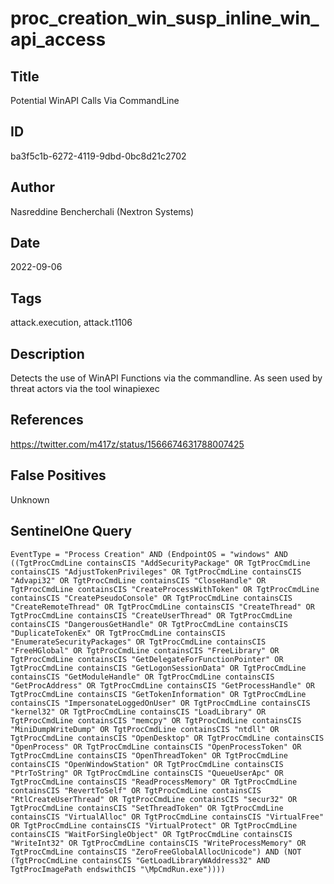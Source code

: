 # proc_creation_win_susp_inline_win_api_access

## Title
Potential WinAPI Calls Via CommandLine

## ID
ba3f5c1b-6272-4119-9dbd-0bc8d21c2702

## Author
Nasreddine Bencherchali (Nextron Systems)

## Date
2022-09-06

## Tags
attack.execution, attack.t1106

## Description
Detects the use of WinAPI Functions via the commandline. As seen used by threat actors via the tool winapiexec

## References
https://twitter.com/m417z/status/1566674631788007425

## False Positives
Unknown

## SentinelOne Query
```
EventType = "Process Creation" AND (EndpointOS = "windows" AND ((TgtProcCmdLine containsCIS "AddSecurityPackage" OR TgtProcCmdLine containsCIS "AdjustTokenPrivileges" OR TgtProcCmdLine containsCIS "Advapi32" OR TgtProcCmdLine containsCIS "CloseHandle" OR TgtProcCmdLine containsCIS "CreateProcessWithToken" OR TgtProcCmdLine containsCIS "CreatePseudoConsole" OR TgtProcCmdLine containsCIS "CreateRemoteThread" OR TgtProcCmdLine containsCIS "CreateThread" OR TgtProcCmdLine containsCIS "CreateUserThread" OR TgtProcCmdLine containsCIS "DangerousGetHandle" OR TgtProcCmdLine containsCIS "DuplicateTokenEx" OR TgtProcCmdLine containsCIS "EnumerateSecurityPackages" OR TgtProcCmdLine containsCIS "FreeHGlobal" OR TgtProcCmdLine containsCIS "FreeLibrary" OR TgtProcCmdLine containsCIS "GetDelegateForFunctionPointer" OR TgtProcCmdLine containsCIS "GetLogonSessionData" OR TgtProcCmdLine containsCIS "GetModuleHandle" OR TgtProcCmdLine containsCIS "GetProcAddress" OR TgtProcCmdLine containsCIS "GetProcessHandle" OR TgtProcCmdLine containsCIS "GetTokenInformation" OR TgtProcCmdLine containsCIS "ImpersonateLoggedOnUser" OR TgtProcCmdLine containsCIS "kernel32" OR TgtProcCmdLine containsCIS "LoadLibrary" OR TgtProcCmdLine containsCIS "memcpy" OR TgtProcCmdLine containsCIS "MiniDumpWriteDump" OR TgtProcCmdLine containsCIS "ntdll" OR TgtProcCmdLine containsCIS "OpenDesktop" OR TgtProcCmdLine containsCIS "OpenProcess" OR TgtProcCmdLine containsCIS "OpenProcessToken" OR TgtProcCmdLine containsCIS "OpenThreadToken" OR TgtProcCmdLine containsCIS "OpenWindowStation" OR TgtProcCmdLine containsCIS "PtrToString" OR TgtProcCmdLine containsCIS "QueueUserApc" OR TgtProcCmdLine containsCIS "ReadProcessMemory" OR TgtProcCmdLine containsCIS "RevertToSelf" OR TgtProcCmdLine containsCIS "RtlCreateUserThread" OR TgtProcCmdLine containsCIS "secur32" OR TgtProcCmdLine containsCIS "SetThreadToken" OR TgtProcCmdLine containsCIS "VirtualAlloc" OR TgtProcCmdLine containsCIS "VirtualFree" OR TgtProcCmdLine containsCIS "VirtualProtect" OR TgtProcCmdLine containsCIS "WaitForSingleObject" OR TgtProcCmdLine containsCIS "WriteInt32" OR TgtProcCmdLine containsCIS "WriteProcessMemory" OR TgtProcCmdLine containsCIS "ZeroFreeGlobalAllocUnicode") AND (NOT (TgtProcCmdLine containsCIS "GetLoadLibraryWAddress32" AND TgtProcImagePath endswithCIS "\MpCmdRun.exe"))))

```